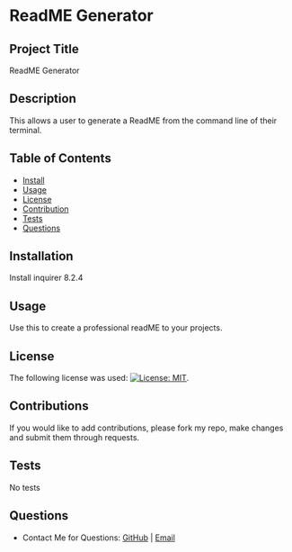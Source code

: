 # ReadME Generator

## Project Title
ReadME Generator

## Description
This allows a user to generate a ReadME from the command line of their terminal.

## Table of Contents
* [Install](#installation)
* [Usage](#usage)
* [License](#license)
* [Contribution](#contributions)
* [Tests](#tests)
* [Questions](#questions)

## Installation
Install inquirer 8.2.4

## Usage
Use this to create a professional readME to your projects.

## License
The following license was used: [![License: MIT](https://img.shields.io/badge/License-MIT-blue.svg)](https://opensource.org/licenses/MIT).

## Contributions
If you would like to add contributions, please fork my repo, make changes and submit them through requests.

## Tests
No tests

## Questions
- Contact Me for Questions:
[GitHub](https://github.com/bragonese1) |
[Email](mailto:bradleyragonese@icloud.com)